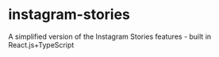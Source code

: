 # instagram-stories
A simplified version of the Instagram Stories features - built in React.js+TypeScript
